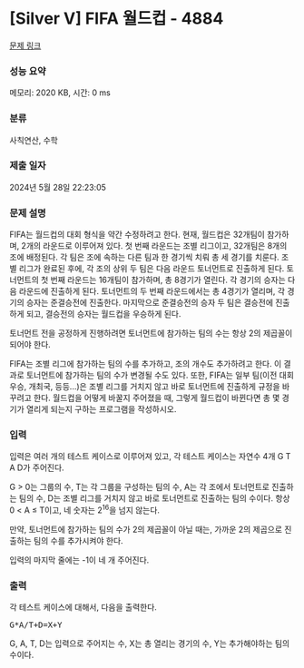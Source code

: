 # [Silver V] FIFA 월드컵 - 4884 

[문제 링크](https://www.acmicpc.net/problem/4884) 

### 성능 요약

메모리: 2020 KB, 시간: 0 ms

### 분류

사칙연산, 수학

### 제출 일자

2024년 5월 28일 22:23:05

### 문제 설명

<p>FIFA는 월드컵의 대회 형식을 약간 수정하려고 한다. 현재, 월드컵은 32개팀이 참가하며, 2개의 라운드로 이루어져 있다. 첫 번째 라운드는 조별 리그이고, 32개팀은 8개의 조에 배정된다. 각 팀은 조에 속하는 다른 팀과 한 경기씩 치뤄 총 세 경기를 치룬다. 조별 리그가 완료된 후에, 각 조의 상위 두 팀은 다음 라운드 토너먼트로 진출하게 된다.  토너먼트의 첫 번째 라운드는 16개팀이 참가하며, 총 8경기가 열린다. 각 경기의 승자는 다음 라운드에 진출하게 된다. 토너먼트의 두 번째 라운드에서는 총 4경기가 열리며, 각 경기의 승자는 준결승전에 진출한다. 마지막으로 준결승전의 승자 두 팀은 결승전에 진출하게 되고, 결승전의 승자는 월드컵을 우승하게 된다.</p>

<p>토너먼트 전을 공정하게 진행하려면 토너먼트에 참가하는 팀의 수는 항상 2의 제곱꼴이 되어야 한다.</p>

<p>FIFA는 조별 리그에 참가하는 팀의 수를 추가하고, 조의 개수도 추가하려고 한다. 이 결과로 토너먼트에 참가하는 팀의 수가 변경될 수도 있다. 또한, FIFA는 일부 팀(이전 대회 우승, 개최국, 등등...)은 조별 리그를 거치지 않고 바로 토너먼트에 진출하게 규정을 바꾸려고 한다. 월드컵을 어떻게 바꿀지 주어졌을 때, 그렇게 월드컵이 바뀐다면 총 몇 경기가 열리게 되는지 구하는 프로그램을 작성하시오.</p>

### 입력 

 <p>입력은 여러 개의 테스트 케이스로 이루어져 있고, 각 테스트 케이스는 자연수 4개 G T A D가 주어진다.</p>

<p>G > 0는 그룹의 수, T는 각 그룹을 구성하는 팀의 수, A는 각 조에서 토너먼트로 진출하는 팀의 수, D는 조별 리그를 거치지 않고 바로 토너먼트로 진출하는 팀의 수이다. 항상 0 < A ≤ T이고, 네 숫자는 2<sup>16</sup>을 넘지 않는다.</p>

<p>만약, 토너먼트에 참가하는 팀의 수가 2의 제곱꼴이 아닐 때는, 가까운 2의 제곱으로 진출하는 팀의 수를 추가시켜야 한다.</p>

<p>입력의 마지막 줄에는 -1이 네 개 주어진다.</p>

### 출력 

 <p>각 테스트 케이스에 대해서, 다음을 출력한다.</p>

<pre>G*A/T+D=X+Y</pre>

<p>G, A, T, D는 입력으로 주어지는 수, X는 총 열리는 경기의 수, Y는 추가해야하는 팀의 수이다.</p>

